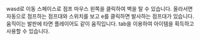wasd로 이동 스페이스로 점프
마우스 왼쪽을 클릭하여 벽을 탈 수 있습니다. 
올라서면 자동으로 점프하는 점프대와 스위치를 보고 e를 클릭하면 발사하는 점프대가 있습니다.
움직이는 발판에 타면 플레이어도 같이 움직입니다.
tab을 이용하여 아이템을 획득하고 사용할 수 있습니다.

